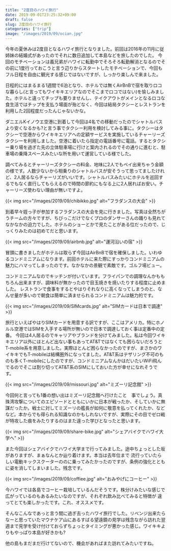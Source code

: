 ```yaml
---
title: "2度目のハワイ旅行"
date: 2019-09-01T23:25:32+09:00
draft: false
slug: 2度目のハワイ旅行
categories: ["trip"]
image: "/images/2019/09/ocian.jpg"
---
```


今年の夏休みは2度目となるハワイ旅行となりました。前回は2016年の11月に従姉妹の結婚式があったのでそれに数日追加して本島などを旅したのでした。
今回のモチベーションは義兄弟がハワイに転勤中でそろそろ転勤解消となるのでその前に1度行っておこうと言う辺りからスタートしたモチベーションで、今回もフル日程を自由に観光する感じではないですが、しっかり楽しんで来ました。

日程的にはまるまる1週間で6泊となり、ホテルでは無くAirBnBで宿を取りロコな暮らし(と言ってもワイキキエリアなのでそこまでロコではない)を愉しみました。ホテルと違ってチップも要りませんし、テイクアウトがメインとなるロコな食生活ではチップを支払う場面が殆どなく、今回は結局タクシーとレストランを利用した2回程度だったんじゃないかな。

ダニエルKイノウエ空港に到着して今回は4名での移動だったのでシャトルバスより安くなるかも?と言う事でタクシー利用を検討してみる事に。タクシーはタクシーで空港からワイキキエリアへの定額サービスを実施しているチャーリーズタクシーを利用しました。空港に着いたら指定の電話番号に電話。するとタクシー乗り場を過ぎた先の立体駐車場に行けと案内されるのでその通りに進むと、駐車場の乗降スペースみたいな所を用いて運営している様でした。

調べてみるとチャーリーズタクシーの料金、地味に2人でもペイ出来ちゃう金額の様です。人数少ないから相乗りのシャトルバスが安そうって思ってましたけれど、2人居るならチャーリズがいいです。シャトルバスみたいにホテルを巡回するでもなく直行してもらえるので時間の節約にもなる上に2人居ればお安い。チャーリーズ使わない理由が無いですよ。

{{< img src="/images/2019/09/chibikko.jpg" alt="フラダンスの大会" >}}

到着早々姪っ子が参加するフラダンスの大会を見に行きました。写真は全然ちがうチームの方々ですが、ちびっこだけでなくプロのダンサーさんの踊りも見れてなかなかの迫力でした。ホテルのショーとかで見たことがある位だったので、じっくりみたのは初めてだと思います。

{{< img src="/images/2019/09/airbnb.jpg" alt="運河沿いの宿" >}}

冒頭に書きましたがホテルは取らず今回はAirBnBで宿を確保しました。いわゆるコンドミニアムになります。前回ホテルに来た際にすっかりコンドミニアムの魅力にハマってしまったのです。なかなかの景観で素敵です。ゴルフ場ビュー。

コンドミニアムなのでキッチンが付いています。フライパンでの調理なんかももちろん出来ますが、調味料が無かったので目玉焼きを焼いたりする程度に止めました。
レストランで食事をするとやはりそれなりに高くなってしまうのと、なんせ量が多いので朝食は簡単に済ませられるコンドミニアムは魅力的です。

{{< img src="/images/2019/09/SIMcards.jpg" alt="SIMカードは日本で調達" >}}

旅行といえばやはりSIMカードを用意する訳ですが、ここはアメリカ。特にホノルル空港ではSIMを入手する場所が無いので日本で調達しておく事は定番中の定番。
今回は4人居るのでキャリアやブランドを分けてみました。私は今回ワイキキエリア以外にほとんど出ない事もあってAT&Tではなくても困らないだろうとT-mobile系を用意しました。実際ほとんど困らなかったのですが、まさかのワイキキでもT-mobileは結構圏外になってました。AT&T系はテザリング不可のものも多くT-mobileにしたのですが、コンドミニアムなんかはだいたいWiFi飛んでるのでそこは割り切ってAT&T系のSIMにしておいた方が幸せになれそうです。

{{< img src="/images/2019/09/missouri.jpg" alt="ミズーリ記念館" >}}

今回何と言っても1番の想い出はミズーリ記念館へ行けたこと　事でしょう。真珠湾攻撃についてのエピソードとともにいかに日本が戦ったか、そしていかに無謀だったか。戦士に対してミズーリの艦長が如何に敬意を払ってくれたか、などなど。本からでも得られる知識なのかもしれないですが、実際にその目でゼロ戦が特攻した痕をみたりするのはまた違った学びとなったと思います。

{{< img src="/images/2019/09/share-bike.jpg" alt="シェアバイクでハワイ大学へ" >}}

また今回はシェアバイクでハワイ大学まで行ってみました。途中ちょっとした坂がありますが、まぁなんとか辿り着けます。本当は去年位まで
流行っていたらしい電動キックスクーターののに乗ってみたかったのですが、条例の強化とともに姿を消してしまいました。残念です。

{{< img src="/images/2019/09/coffiee.jpg" alt="おみやげにコーヒー" >}}

今ハワイでは各島でコーヒー栽培しているんだそうです。株分けみたいな感じで広がっているのもあるみたいなのですが、それぞれ飲み比べてみると特徴が
違ってとても楽しかったです。これ、オススメです。

そんなこんなであっと言う間に過ぎ去ったハワイ旅行でした。リベンジ出来たらなーと思っていたマウナケア山にあるすばる望遠鏡の見学は残念ながら訪れた翌週まで見学を受け付けておらずちょっとタイミングが悪かった感じ。ワイキキよりもやっぱり本島が好きかも?

他の島もまだまだ行けてないので、機会があればまた訪れてみたいですね。

